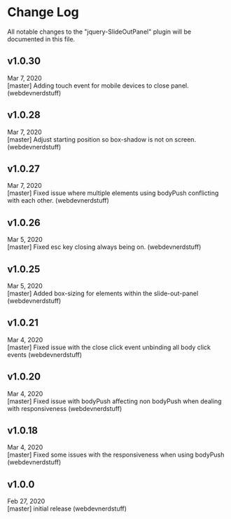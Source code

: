 # Change Log
All notable changes to the "jquery-SlideOutPanel" plugin will be documented in this file.

## v1.0.30
Mar 7, 2020
<br>
[master] Adding touch event for mobile devices to close panel. (webdevnerdstuff)

## v1.0.28
Mar 7, 2020
<br>
[master] Adjust starting position so box-shadow is not on screen. (webdevnerdstuff)

## v1.0.27
Mar 7, 2020
<br>
[master] Fixed issue where multiple elements using bodyPush conflicting with each other. (webdevnerdstuff)

## v1.0.26
Mar 5, 2020
<br>
[master] Fixed esc key closing always being on. (webdevnerdstuff)

## v1.0.25
Mar 5, 2020
<br>
[master] Added box-sizing for elements within the slide-out-panel (webdevnerdstuff)

## v1.0.21
Mar 4, 2020
<br>
[master] Fixed issue with the close click event unbinding all body click events (webdevnerdstuff)

## v1.0.20
Mar 4, 2020
<br>
[master] Fixed issue with bodyPush affecting non bodyPush when dealing with responsiveness (webdevnerdstuff)

## v1.0.18
Mar 4, 2020
<br>
[master] Fixed some issues with the responsiveness when using bodyPush (webdevnerdstuff)

## v1.0.0
Feb 27, 2020
<br>
[master] initial release (webdevnerdstuff)
